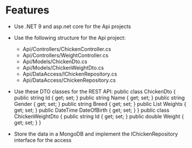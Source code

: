# Features
- Use .NET 9 and asp.net core for the Api projects
- Use the following structure for the Api project:
  - Api/Controllers/ChickenController.cs
  - Api/Controllers/WeightController.cs
  - Api/Models/ChickenDto.cs
  - Api/Models/ChickenWeightDto.cs
  - Api/DataAccess/IChickenRepository.cs
  - Api/DataAccess/ChickenRepository.cs


- Use these DTO classes for the REST API:
public class ChickenDto
{
public string Id { get; set; }
public string Name { get; set; }
public string Gender { get; set; }
public string Breed { get; set; }
public List<ChickenWeightDto> Weights { get; set; }
public DateTime DateOfBirth { get; set; }
}
public class ChickenWeightDto
{
public string Id { get; set; }
public double Weight { get; set; }
}
- Store the data in a MongoDB and implement the IChickenRepository interface for the access 
